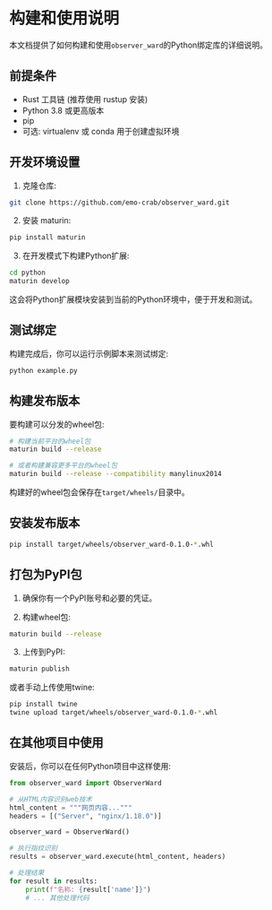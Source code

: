 # 构建和使用说明

本文档提供了如何构建和使用`observer_ward`的Python绑定库的详细说明。

## 前提条件

- Rust 工具链 (推荐使用 rustup 安装)
- Python 3.8 或更高版本
- pip
- 可选: virtualenv 或 conda 用于创建虚拟环境

## 开发环境设置

1. 克隆仓库:

```bash
git clone https://github.com/emo-crab/observer_ward.git
```

2. 安装 maturin:

```bash
pip install maturin
```

3. 在开发模式下构建Python扩展:

```bash
cd python
maturin develop
```

这会将Python扩展模块安装到当前的Python环境中，便于开发和测试。

## 测试绑定

构建完成后，你可以运行示例脚本来测试绑定:

```bash
python example.py
```

## 构建发布版本

要构建可以分发的wheel包:

```bash
# 构建当前平台的wheel包
maturin build --release

# 或者构建兼容更多平台的wheel包
maturin build --release --compatibility manylinux2014
```

构建好的wheel包会保存在`target/wheels/`目录中。

## 安装发布版本

```bash
pip install target/wheels/observer_ward-0.1.0-*.whl
```

## 打包为PyPI包

1. 确保你有一个PyPI账号和必要的凭证。

2. 构建wheel包:

```bash
maturin build --release
```

3. 上传到PyPI:

```bash
maturin publish
```

或者手动上传使用twine:

```bash
pip install twine
twine upload target/wheels/observer_ward-0.1.0-*.whl
```

## 在其他项目中使用

安装后，你可以在任何Python项目中这样使用:

```python
from observer_ward import ObserverWard

# 从HTML内容识别web技术
html_content = """网页内容..."""
headers = [("Server", "nginx/1.18.0")]

observer_ward = ObserverWard()

# 执行指纹识别
results = observer_ward.execute(html_content, headers)

# 处理结果
for result in results:
    print(f"名称: {result['name']}")
    # ... 其他处理代码
```
